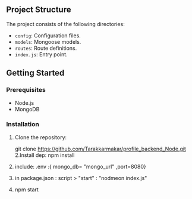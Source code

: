 
## Project Structure

The project consists of the following directories:

- `config`: Configuration files.
- `models`: Mongoose models.
- `routes`: Route definitions.
- `index.js`: Entry point.

## Getting Started

### Prerequisites

- Node.js
- MongoDB

### Installation

1. Clone the repository:

   git clone https://github.com/Tarakkarmakar/profile_backend_Node.git
2.Install dep: npm install
3. include:
.env :{ mongo_db= "mongo_url" ,port=8080}

4. in package.json : script > "start" : "nodmeon index.js"
5. npm start
